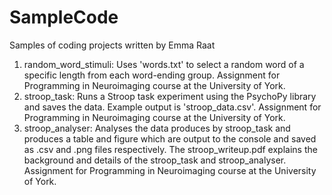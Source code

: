 # SampleCode
Samples of coding projects written by Emma Raat
1. random_word_stimuli: Uses 'words.txt' to select a random word of a specific length from each word-ending group. Assignment for Programming in Neuroimaging course at the University of York. 
2. stroop_task: Runs a Stroop task experiment using the PsychoPy library and saves the data. Example output is 'stroop_data.csv'. Assignment for Programming in Neuroimaging course at the University of York. 
3. stroop_analyser: Analyses the data produces by stroop_task and produces a table and figure which are output to the console and saved as .csv and .png files respectively. The stroop_writeup.pdf explains the background and details of the stroop_task and stroop_analyser. Assignment for Programming in Neuroimaging course at the University of York. 
